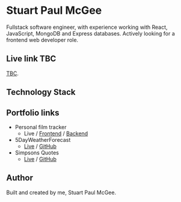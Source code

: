 # Stuart Paul McGee

Fullstack software engineer, with experience working with React, JavaScript, MongoDB and Express databases.
Actively looking for a frontend web developer role.

## Live link TBC

[TBC](https://simpsons-quotes-spm.netlify.app).

## Technology Stack

## Portfolio links

- Personal film tracker
  - Live / [Frontend](https://github.com/StuPM/personal-film-tracker) / [Backend](https://github.com/StuPM/personal-film-tracker-backend)
- 5DayWeatherForecast
  - [Live](https://5dayweatherforcast.netlify.app/) / [GitHub](https://github.com/StuPM/5DayWeatherForcast)
- Simpsons Quotes
  - [Live](https://simpsons-quotes-spm.netlify.app/) / [GitHub](https://github.com/StuPM/simpsons-quotes-react)

## Author

Built and created by me, Stuart Paul McGee.
